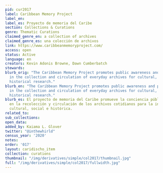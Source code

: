 ```yaml
---
pid: cur2017
label: Caribbean Memory Project
label_en:
label_es: Proyecto de memoria del Caribe
section: Collections & Curations
genre: Thematic Curations
claimed_genre_en: a collection of archives
claimed_genre_es: una colección de archivos
link: https://www.caribbeanmemoryproject.com/
access: open
status: Active
language: en
creators: Kevin Adonis Browne, Dawn Cumberbatch
stewards:
blurb_orig: "​The Caribbean Memory Project promotes public awareness and participation
  in the collection and circulation of everyday archives for cultural, social, and
  historical research."
blurb_en: "​The Caribbean Memory Project promotes public awareness and participation
  in the collection and circulation of everyday archives for cultural, social, and
  historical research."
blurb_es: El proyecto de memoria del Caribe promueve la conciencia pública y la participación
  en la recolección y circulación de los archivos cotidianos para la investigación
  cultural, social e histórica.
related_to:
sub_collections:
open_data:
added_by: Kaiama L. Glover
twitter: "@inthewhirld"
census_year: '2020'
notes:
order: '017'
layout: caridischo_item
collection: curations
thumbnail: "/img/derivatives/simple/col2017/thumbnail.jpg"
full: "/img/derivatives/simple/col2017/fullwidth.jpg"
---
```

